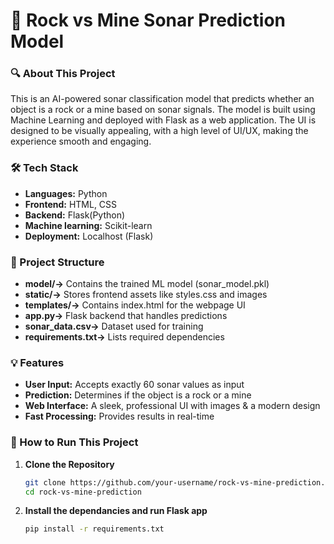 # 🚀 Rock vs Mine Sonar Prediction Model

### 🔍 About This Project
This is an AI-powered sonar classification model that predicts whether an object is a rock or a mine based on sonar signals. The model is built using Machine Learning and deployed with Flask as a web application. The UI is designed to be visually appealing, with a high level of UI/UX, making the experience smooth and engaging.

### 🛠 Tech Stack
- **Languages:** Python  
- **Frontend:** HTML, CSS 
- **Backend:** Flask(Python) 
- **Machine learning:** Scikit-learn  
- **Deployment:**  Localhost (Flask)  

### 📂 Project Structure
- **model/->** Contains the trained ML model (sonar_model.pkl) 
- **static/->** Stores frontend assets like styles.css and images
- **templates/->**  Contains index.html for the webpage UI
- **app.py->** Flask backend that handles predictions 
- **sonar_data.csv->** Dataset used for training
- **requirements.txt->** Lists required dependencies

### 💡 Features
- **User Input:** Accepts exactly 60 sonar values as input
- **Prediction:** Determines if the object is a rock or a mine
- **Web Interface:** A sleek, professional UI with images & a modern design
- **Fast Processing:** Provides results in real-time

### 🚀 How to Run This Project
1. **Clone the Repository**  
   ```bash
   git clone https://github.com/your-username/rock-vs-mine-prediction.git
   cd rock-vs-mine-prediction

2. **Install the dependancies and run Flask app**  
   ```bash
   pip install -r requirements.txt





